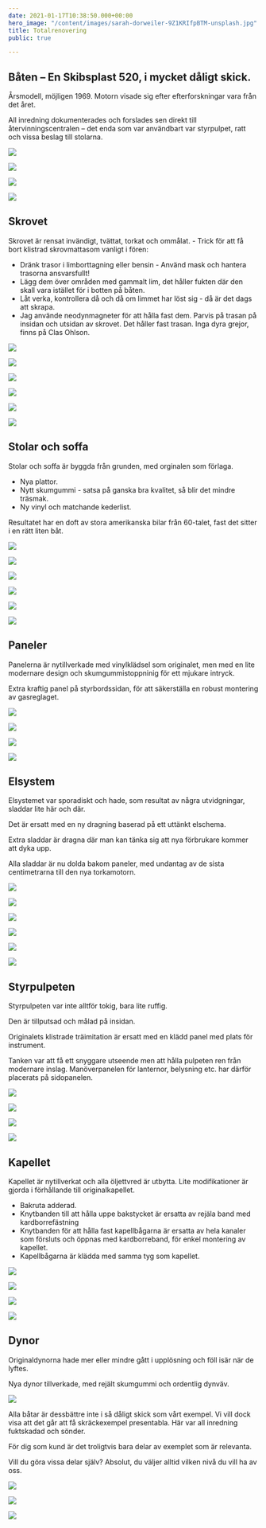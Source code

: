 ```yaml
---
date: 2021-01-17T10:38:50.000+00:00
hero_image: "/content/images/sarah-dorweiler-9Z1KRIfpBTM-unsplash.jpg"
title: Totalrenovering
public: true

---
```

## **Båten – En Skibsplast 520, i mycket dåligt skick.**

Årsmodell, möjligen 1969. Motorn visade sig efter efterforskningar vara från det året.

All inredning dokumenterades och forslades sen direkt till återvinningscentralen – det enda som var användbart var styrpulpet, ratt och vissa beslag till stolarna.

<image-gallery>

![](/content/images/skarmavbild-2021-01-18-kl-17-15-41.png)

![](/content/images/skarmavbild-2021-01-18-kl-18-00-37.png)

![](/content/images/skarmavbild-2021-01-18-kl-17-16-19.png)

![](/content/images/skarmavbild-2021-01-18-kl-17-16-43.png)

</image-gallery>

## **Skrovet**

Skrovet är rensat invändigt, tvättat, torkat och ommålat. - Trick för att få bort klistrad skrovmattasom vanligt i fören:

* Dränk trasor i limborttagning eller bensin - Använd mask och hantera trasorna ansvarsfullt!
* Lägg dem över områden med gammalt lim, det håller fukten där den skall vara istället för i botten på båten.
* Låt verka, kontrollera då och då om limmet har löst sig - då är det dags att skrapa.
* Jag använde neodynmagneter för att hålla fast dem. Parvis på trasan på insidan och utsidan av skrovet. Det håller fast trasan. Inga dyra grejor, finns på Clas Ohlson.

<image-gallery>

![](/content/images/skarmavbild-2021-01-18-kl-17-18-01.png)

![](/content/images/skarmavbild-2021-01-18-kl-17-18-11.png)

![](/content/images/skarmavbild-2021-01-18-kl-17-18-44.png)

![](/content/images/skarmavbild-2021-01-18-kl-17-18-55.png)

![](/content/images/skarmavbild-2021-01-18-kl-17-19-07.png)

![](/content/images/skarmavbild-2021-01-18-kl-17-19-44.png)

</image-gallery>

## **Stolar och soffa**

Stolar och soffa är byggda från grunden, med orginalen som förlaga.

* Nya plattor.
* Nytt skumgummi - satsa på ganska bra kvalitet, så blir det mindre träsmak.
* Ny vinyl och matchande kederlist.

Resultatet har en doft av stora amerikanska bilar från 60-talet, fast det sitter i en rätt liten båt.

<image-gallery>

![](/content/images/skarmavbild-2021-01-18-kl-18-03-03.png)

![](/content/images/skarmavbild-2021-01-18-kl-18-03-13.png)

![](/content/images/skarmavbild-2021-01-18-kl-18-03-21.png)

![](/content/images/skarmavbild-2021-01-18-kl-18-03-45.png)

![](/content/images/skarmavbild-2021-01-18-kl-18-03-56.png)

![](/content/images/skarmavbild-2021-01-18-kl-18-04-14.png)

</image-gallery>

## **Paneler**

Panelerna är nytillverkade med vinylklädsel som originalet, men med en lite modernare design och skumgummistoppninig för ett mjukare intryck.

Extra kraftig panel på styrbordssidan, för att säkerställa en robust montering av gasreglaget.

<image-gallery>

![](/content/images/skarmavbild-2021-01-18-kl-18-07-15.png)

![](/content/images/skarmavbild-2021-01-18-kl-18-07-26.png)

![](/content/images/skarmavbild-2021-01-18-kl-18-07-34.png)

![](/content/images/skarmavbild-2021-01-18-kl-18-07-42.png)

</image-gallery>

## **Elsystem**

Elsystemet var sporadiskt och hade, som resultat av några utvidgningar, sladdar lite här och där.

Det är ersatt med en ny dragning baserad på ett uttänkt elschema.

Extra sladdar är dragna där man kan tänka sig att nya förbrukare kommer att dyka upp.

Alla sladdar är nu dolda bakom paneler, med undantag av de sista centimetrarna till den nya torkamotorn.

<image-gallery>

![](/content/images/skarmavbild-2021-01-18-kl-18-10-04.png)

![](/content/images/skarmavbild-2021-01-18-kl-18-10-14.png)

![](/content/images/skarmavbild-2021-01-18-kl-18-10-24.png)

![](/content/images/skarmavbild-2021-01-18-kl-18-10-33.png)

![](/content/images/skarmavbild-2021-01-18-kl-18-10-48.png)

![](/content/images/skarmavbild-2021-01-18-kl-18-10-56.png)

</image-gallery>

## Styrpulpeten

Styrpulpeten var inte alltför tokig, bara lite ruffig.

Den är tillputsad och målad på insidan.

Originalets klistrade träimitation är ersatt med en klädd panel med plats för instrument.

Tanken var att få ett snyggare utseende men att hålla pulpeten ren från modernare inslag. Manöverpanelen för lanternor, belysning etc. har därför placerats på sidopanelen.

<image-gallery>

![](/content/images/skarmavbild-2021-01-18-kl-18-12-55.png)

![](/content/images/skarmavbild-2021-01-18-kl-18-13-07.png)

![](/content/images/skarmavbild-2021-01-18-kl-18-13-16.png)

![](/content/images/skarmavbild-2021-01-18-kl-18-13-24.png)

</image-gallery>

## Kapellet

Kapellet är nytillverkat och alla öljettvred är utbytta. Lite modifikationer är gjorda i förhållande till originalkapellet.

* Bakruta adderad.
* Knytbanden till att hålla uppe bakstycket är ersatta av rejäla band med kardborrefästning
* Knytbanden för att hålla fast kapellbågarna är ersatta av hela kanaler som försluts och öppnas med kardborreband, för enkel montering av kapellet.
* Kapellbågarna är klädda med samma tyg som kapellet.

<image-gallery>

![](/content/images/skarmavbild-2021-01-18-kl-18-15-17.png)

![](/content/images/skarmavbild-2021-01-18-kl-18-15-27.png)

![](/content/images/skarmavbild-2021-01-18-kl-18-15-35.png)

![](/content/images/skarmavbild-2021-01-18-kl-18-15-43.png)

</image-gallery>

## Dynor

Originaldynorna hade mer eller mindre gått i upplösning och föll isär när de lyftes.

Nya dynor tillverkade, med rejält skumgummi och ordentlig dynväv.

<image-gallery>

![](/content/images/skarmavbild-2021-01-18-kl-18-16-56.png)

</image-gallery>

Alla båtar är dessbättre inte i så dåligt skick som vårt exempel. Vi vill dock visa att det går att få skräckexempel presentabla. Här var all inredning fuktskadad och sönder.

För dig som kund är det troligtvis bara delar av exemplet som är relevanta.

Vill du göra vissa delar själv? Absolut, du väljer alltid vilken nivå du vill ha av oss.

<image-gallery>

![](/content/images/skarmavbild-2021-01-18-kl-18-18-30.png)

![](/content/images/skarmavbild-2021-01-18-kl-18-18-38.png)

![](/content/images/skarmavbild-2021-01-18-kl-18-18-47.png)

</image-gallery>